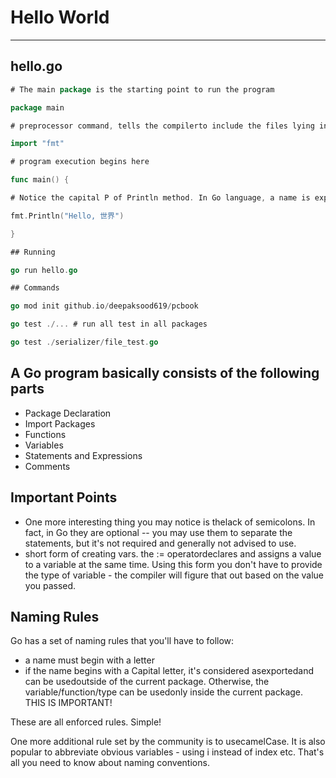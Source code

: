 # Hello World

---

## hello.go

```go
# The main package is the starting point to run the program

package main

# preprocessor command, tells the compilerto include the files lying in the package fmt

import "fmt"

# program execution begins here

func main() {

# Notice the capital P of Println method. In Go language, a name is exported if it starts with capital letter. Exported means the function or variable/constant is accessible to the importer of the respective package

fmt.Println("Hello, 世界")

}

## Running

go run hello.go

## Commands

go mod init github.io/deepaksood619/pcbook

go test ./... # run all test in all packages

go test ./serializer/file_test.go
```

## A Go program basically consists of the following parts

- Package Declaration
- Import Packages
- Functions
- Variables
- Statements and Expressions
- Comments

## Important Points

- One more interesting thing you may notice is thelack of semicolons. In fact, in Go they are optional -- you may use them to separate the statements, but it's not required and generally not advised to use.
- short form of creating vars. the := operatordeclares and assigns a value to a variable at the same time. Using this form you don't have to provide the type of variable - the compiler will figure that out based on the value you passed.

## Naming Rules

Go has a set of naming rules that you'll have to follow:

- a name must begin with a letter
- if the name begins with a Capital letter, it's considered asexportedand can be usedoutside of the current package. Otherwise, the variable/function/type can be usedonly inside the current package. THIS IS IMPORTANT!

These are all enforced rules. Simple!

One more additional rule set by the community is to usecamelCase. It is also popular to abbreviate obvious variables - using i instead of index etc. That's all you need to know about naming conventions.
